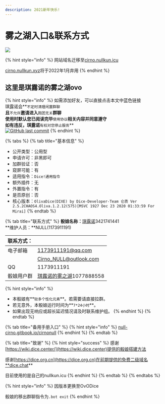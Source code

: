 ```yaml
---
description: 2021新年快乐!
---
```


# 雾之湖入口&联系方式

![](.gitbook/assets/⑨.png)

{% hint style="info" %}
网站域名迁移至[cirno.nullkun.icu](https://cirno.nullkun.icu)

[cirno.nullkun.xyz](https://cirno.nullkun.xyz)将于2022年1月弃用
{% endhint %}

## 这里是琪露诺的雾之湖ovo

{% hint style="info" %}
如需添加好友，可以直接点击本文中蓝色链接\
琪露诺会**`不定时清理闲置群聊`**\
且**`不允许`**邀请进入**`跑团无关`**群聊\
使用时默认您已阅读完毕**`使用协议`**相关内容并同意遵守\
如有违反，琪露诺**`有权对您停止服务`**\
[![GitHub last commit](https://img.shields.io/github/last-commit/Cirno-NULL/Cirno\_docs?label=%E6%9C%AC%E6%89%8B%E5%86%8C%E6%9C%80%E5%90%8E%E6%9B%B4%E6%96%B0%E4%BA%8E\&style=flat-square)](https://github.com/Cirno-NULL/Cirno\_docs)
{% endhint %}

{% tabs %}
{% tab title="基本信息" %}
* 公开类型：公用型
* 申请许可：非黑即可
* 加群验证：否
* 窥屏可能：有
* 适用指令：`Dice!通用指令`
* 额外插件：无
* 外置指令：有
* 是否原创：否
* 核心版本：`OlivaDice(DIXE) by Dice-Developer-Team 仑质 Ver 2.5.2CHAOS4.Oliva.1.2.12(575)[MSVC 1927 Dec 23 2020 01:33:59 For Mirai]`
{% endtab %}

{% tab title="联系方式" %}
**骰娘名称：**[琪露诺](https://wpa.qq.com/msgrd?v=3\&uin=3421741441\&site=qq\&menu=yes)3421741441\
**维护人员：**NULL(1173911191)

| 联系方式： |                                                                                                            |
| ----- | ---------------------------------------------------------------------------------------------------------- |
| 电子邮箱  | [1173911191@qq.com](mailto:1173911191@qq.com)                                                              |
|       | [Cirno\_NULL@outlook.com](mailto:Cirno\_NULL@outlook.com)                                                  |
| QQ    | 1173911191                                                                                                 |
| 骰娘用户群 | [琪露诺的雾之湖](https://qm.qq.com/cgi-bin/qm/qr?k=KOgaj0zfGpfg84WTPFXkAT5itubpW-o7\&jump\_from=webapi)1077888558 |

{% hint style="info" %}
* 本骰娘有**`较多个性化元素`**。若需要请直接拉群。
* 若无意外，本骰娘运行时间为**`7*24小时`**。
* 如果出现无响应或超长延迟情况请及时联系维护组。&#x20;
{% endhint %}
{% endtab %}

{% tab title="备用手册入口" %}
{% hint style="info" %}
[null-cirno.gitbook.io/cirnonull](https://null-cirno.gitbook.io/cirnonull)
{% endhint %}
{% endtab %}

{% tab title="致谢" %}
{% hint style="success" %}
感谢[https://wiki.dice.center/](https://wiki.dice.center)提供的骰娘搭建方法

感谢[https://dice.org.cn](https://dice.org.cn)在前期提供的免费二级域名**dice.chat**

目前使用的是自己的nullkun.icu
{% endhint %}
{% endtab %}
{% endtabs %}

{% hint style="info" %}
因版本更换至OvODice

骰娘的移出群聊指令为`.bot exit`
{% endhint %}


